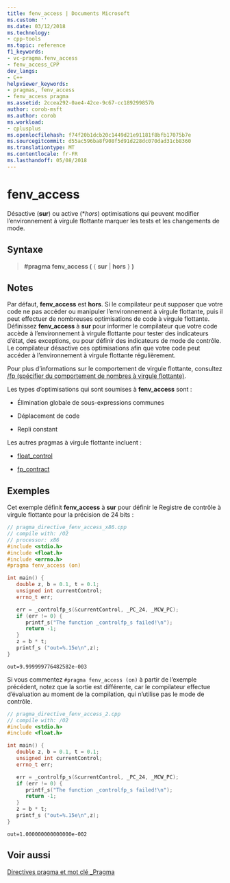 ```yaml
---
title: fenv_access | Documents Microsoft
ms.custom: ''
ms.date: 03/12/2018
ms.technology:
- cpp-tools
ms.topic: reference
f1_keywords:
- vc-pragma.fenv_access
- fenv_access_CPP
dev_langs:
- C++
helpviewer_keywords:
- pragmas, fenv_access
- fenv_access pragma
ms.assetid: 2ccea292-0ae4-42ce-9c67-cc189299857b
author: corob-msft
ms.author: corob
ms.workload:
- cplusplus
ms.openlocfilehash: f74f20b1dcb20c1449d21e91181f8bfb17075b7e
ms.sourcegitcommit: d55ac596ba8f908f5d91d228dc070dad31cb8360
ms.translationtype: MT
ms.contentlocale: fr-FR
ms.lasthandoff: 05/08/2018
---
```

# <a name="fenvaccess"></a>fenv_access

Désactive (**sur**) ou active (**hors*) optimisations qui peuvent modifier l’environnement à virgule flottante marquer les tests et les changements de mode.

## <a name="syntax"></a>Syntaxe

> **#pragma fenv_access (** { **sur** | **hors** } **)**  

## <a name="remarks"></a>Notes

Par défaut, **fenv_access** est **hors**. Si le compilateur peut supposer que votre code ne pas accéder ou manipuler l’environnement à virgule flottante, puis il peut effectuer de nombreuses optimisations de code à virgule flottante. Définissez **fenv_access** à **sur** pour informer le compilateur que votre code accède à l’environnement à virgule flottante pour tester des indicateurs d’état, des exceptions, ou pour définir des indicateurs de mode de contrôle. Le compilateur désactive ces optimisations afin que votre code peut accéder à l’environnement à virgule flottante régulièrement. 

Pour plus d’informations sur le comportement de virgule flottante, consultez [/fp (spécifier du comportement de nombres à virgule flottante)](../build/reference/fp-specify-floating-point-behavior.md).

Les types d’optimisations qui sont soumises à **fenv_access** sont :

- Élimination globale de sous-expressions communes

- Déplacement de code

- Repli constant

Les autres pragmas à virgule flottante incluent :

- [float_control](../preprocessor/float-control.md)

- [fp_contract](../preprocessor/fp-contract.md)

## <a name="examples"></a>Exemples

Cet exemple définit **fenv_access** à **sur** pour définir le Registre de contrôle à virgule flottante pour la précision de 24 bits :

```cpp
// pragma_directive_fenv_access_x86.cpp
// compile with: /O2
// processor: x86
#include <stdio.h>
#include <float.h>
#include <errno.h>
#pragma fenv_access (on)

int main() {
   double z, b = 0.1, t = 0.1;
   unsigned int currentControl;
   errno_t err;

   err = _controlfp_s(&currentControl, _PC_24, _MCW_PC);
   if (err != 0) {
      printf_s("The function _controlfp_s failed!\n");
      return -1;
   }
   z = b * t;
   printf_s ("out=%.15e\n",z);
}
```

```Output
out=9.999999776482582e-003
```

Si vous commentez `#pragma fenv_access (on)` à partir de l’exemple précédent, notez que la sortie est différente, car le compilateur effectue d’évaluation au moment de la compilation, qui n’utilise pas le mode de contrôle.

```cpp
// pragma_directive_fenv_access_2.cpp
// compile with: /O2
#include <stdio.h>
#include <float.h>

int main() {
   double z, b = 0.1, t = 0.1;
   unsigned int currentControl;
   errno_t err;

   err = _controlfp_s(&currentControl, _PC_24, _MCW_PC);
   if (err != 0) {
      printf_s("The function _controlfp_s failed!\n");
      return -1;
   }
   z = b * t;
   printf_s ("out=%.15e\n",z);
}
```

```Output
out=1.000000000000000e-002
```

## <a name="see-also"></a>Voir aussi

[Directives pragma et mot clé _Pragma](../preprocessor/pragma-directives-and-the-pragma-keyword.md)
